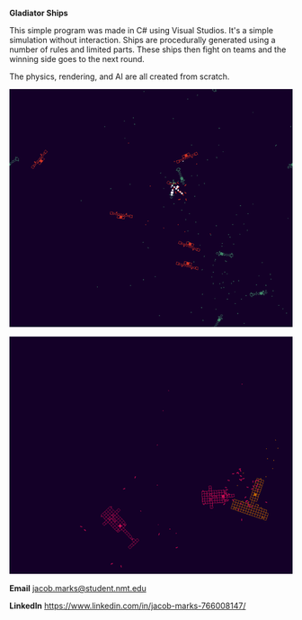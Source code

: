 **Gladiator Ships**

This simple program was made in C# using Visual Studios. It's a simple simulation without interaction. Ships are procedurally generated using a number of rules and limited parts. These ships then fight on teams and the winning side goes to the next round.

The physics, rendering, and AI are all created from scratch.

![alt text](screenshot1.png "Two ships collide during a battle.")

![alt text](screenshot2.png "Larger ships means less on each team.")

**Email**
jacob.marks@student.nmt.edu

**LinkedIn**
https://www.linkedin.com/in/jacob-marks-766008147/